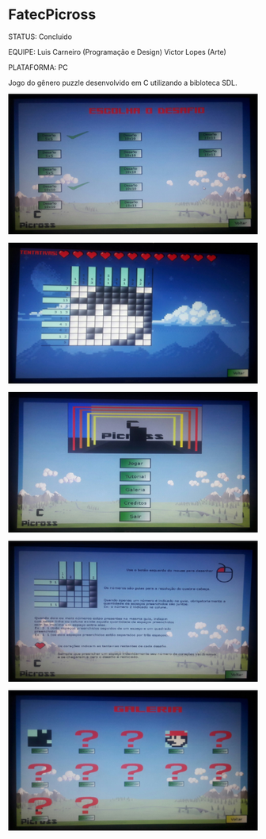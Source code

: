 # FatecPicross

STATUS: Concluido

EQUIPE: Luis Carneiro (Programação e Design)
        Victor Lopes (Arte)

PLATAFORMA: PC

Jogo do gênero puzzle desenvolvido em C utilizando a bibloteca SDL.

![](Imagens/fatec_picross_1.png)

![](Imagens/fatec_picross_2.png)

![](Imagens/fatec_picross_3.png)

![](Imagens/fatec_picross_4.png)

![](Imagens/fatec_picross_5.png)
